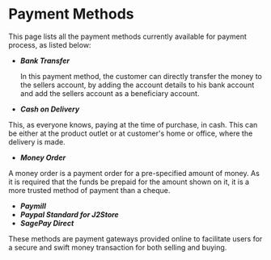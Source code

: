 # Payment Methods

This page lists all the payment methods currently available for payment process, as listed below:

* ***Bank Transfer***

    In this payment method, the customer can directly transfer the money to the sellers account, by adding the account details to his bank account and add the sellers account as a beneficiary account.

* ***Cash on Delivery***

This, as everyone knows, paying at the time of purchase, in cash. This can be either at the product outlet or at customer's home or office, where the delivery is made.

* ***Money Order***

A money order is a payment order for a pre-specified amount of money. As it is required that the funds be prepaid for the amount shown on it, it is a more trusted method of payment than a cheque.

* ***Paymill***
* ***Paypal Standard for J2Store***
* ***SagePay Direct***

These methods are payment gateways provided online to facilitate users for a secure and swift money transaction for both selling and buying.
